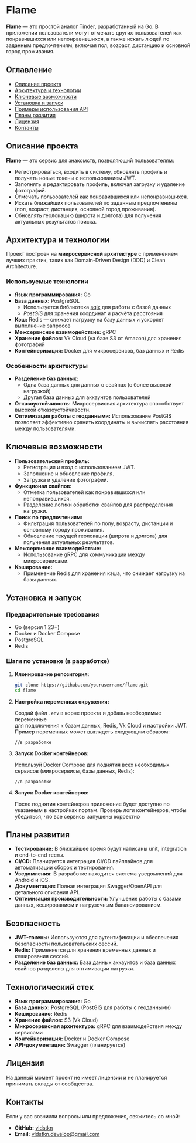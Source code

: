 # Flame

**Flame** — это простой аналог Tinder, разработанный на Go. 
В приложении пользователи могут отмечать других пользователей как понравившихся или 
непонравившихся, а также искать людей по заданным предпочтениям, 
включая пол, возраст, дистанцию и основной город проживания.

## Оглавление

- [Описание проекта](#описание-проекта)
- [Архитектура и технологии](#архитектура-и-технологии)
- [Ключевые возможности](#ключевые-возможности)
- [Установка и запуск](#установка-и-запуск)
- [Примеры использования API](#примеры-использования-api)
- [Планы развития](#планы-развития)
- [Лицензия](#лицензия)
- [Контакты](#контакты)

## Описание проекта

**Flame** — это сервис для знакомств, позволяющий пользователям:

- Регистрироваться, входить в систему, обновлять профиль и получать новые токены с использованием JWT.
- Заполнять и редактировать профиль, включая загрузку и удаление фотографий.
- Отмечать пользователей как понравившихся или непонравившихся.
- Искать ближайших пользователей по заданным предпочтениям (пол, возраст, дистанция, основной город проживания).
- Обновлять геолокацию (широта и долгота) для получения актуальных результатов поиска.

## Архитектура и технологии

Проект построен на **микросервисной архитектуре** с применением лучших практик, таких как Domain-Driven Design (DDD) и Clean Architecture.

### Используемые технологии

- **Язык программирования:** Go
- **База данных:** PostgreSQL
    - Используется библиотека [sqlx](https://github.com/jmoiron/sqlx) для работы с базой данных
    - *PostGIS* для хранения координат и расчёта расстояния
- **Кэш:** Redis — снижает нагрузку на базу данных и ускоряет выполнение запросов
- **Межсервисное взаимодействие:** gRPC
- **Хранение файлов:** Vk Cloud (на базе S3 от Amazon) для хранения фотографий
- **Контейнеризация:** Docker для микросервисов, баз данных и Redis

### Особенности архитектуры

- **Разделение баз данных:**
    - Одна база данных для данных о свайпах (с более высокой нагрузкой)
    - Другая база данных для аккаунтов пользователей
- **Отказоустойчивость:** Микросервисная архитектура способствует высокой отказоустойчивости.
- **Оптимизация работы с геоданными:** Использование PostGIS позволяет эффективно хранить координаты и вычислять расстояния между пользователями.

## Ключевые возможности

- **Пользовательский профиль:**
    - Регистрация и вход с использованием JWT.
    - Заполнение и обновление профиля.
    - Загрузка и удаление фотографий.
- **Функционал свайпов:**
    - Отметка пользователей как понравившихся или непонравившихся.
    - Разделение логики обработки свайпов для распределения нагрузки.
- **Поиск по предпочтениям:**
    - Фильтрация пользователей по полу, возрасту, дистанции и основному городу проживания.
    - Обновление текущей геолокации (широта и долгота) для получения актуальных результатов.
- **Межсервисное взаимодействие:**
    - Использование gRPC для коммуникации между микросервисами.
- **Кэширование:**
    - Применение Redis для хранения кэша, что снижает нагрузку на базы данных.

## Установка и запуск

### Предварительные требования

- Go (версия 1.23+)
- Docker и Docker Compose
- PostgreSQL
- Redis

### Шаги по установке (в разработке)

1. **Клонирование репозитория:**

   ```bash
   git clone https://github.com/yourusername/flame.git
   cd flame
   ```
2. **Настройка переменных окружения:**

   Создай файл `.env` в корне проекта и добавь необходимые переменные  
   для подключения к базам данных, Redis, Vk Cloud и настройки JWT.  
   Пример переменных может выглядеть следующим образом: 
   ```
   //в разработке
   ```
3. **Запуск Docker контейнеров:**

   Используй Docker Compose для поднятия всех необходимых сервисов (микросервисы, базы данных, Redis):
   ```
   //в разработке
   ```
4. **Запуск Docker контейнеров:**

   После поднятия контейнеров приложение будет доступно по указанным в настройках портам. Проверь логи контейнеров, чтобы убедиться, что все сервисы запущены корректно

## Планы развития

- **Тестирование:** В ближайшее время будут написаны unit, integration и end-to-end тесты.
- **CI/CD:** Планируется интеграция CI/CD пайплайнов для автоматизации сборок и тестирования.
- **Уведомления:** В разработке находится система уведомлений для Android и iOS.
- **Документация:** Полная интеграция Swagger/OpenAPI для детального описания API.
- **Оптимизация производительности:** Улучшение работы с базами данных, кешированием и нагрузочным балансированием.

## Безопасность

- **JWT-токены:** Используются для аутентификации и обеспечения безопасности пользовательских сессий.
- **Redis:** Применяется для хранения временных данных и кеширования сессий.
- **Разделение баз данных:** База данных аккаунтов и база данных свайпов разделены для оптимизации нагрузки.

## Технологический стек

- **Язык программирования:** Go
- **База данных:** PostgreSQL (PostGIS для работы с геоданными)
- **Кеширование:** Redis
- **Хранение файлов:** S3 (Vk Cloud)
- **Микросервисная архитектура:** gRPC для взаимодействия между сервисами
- **Контейнеризация:** Docker и Docker Compose
- **API-документация:** Swagger (планируется)

## Лицензия

На данный момент проект не имеет лицензии и не планируется принимать вклады от сообщества.

## Контакты

Если у вас возникли вопросы или предложения, свяжитесь со мной:

- **GitHub:** [vldstkn](https://github.com/vldstkn)
- **Email:** vldstkn.develop@gmail.com
